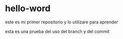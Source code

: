 # hello-word
este es mi primer repositorio y lo utilizare para aprender

esta es una prueba del uso del branch y del commit
